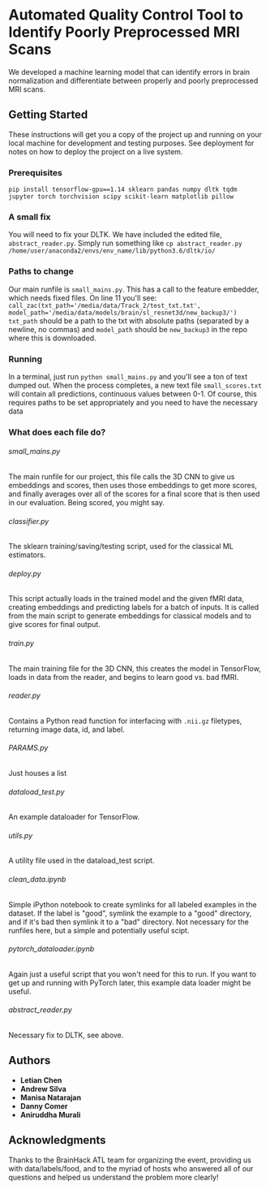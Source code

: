 # Automated Quality Control Tool to Identify Poorly Preprocessed MRI Scans

We developed a machine learning model that can identify errors in brain normalization and differentiate between properly and poorly preprocessed MRI scans.

## Getting Started

These instructions will get you a copy of the project up and running on your local machine for development and testing purposes. See deployment for notes on how to deploy the project on a live system.

### Prerequisites

```
pip install tensorflow-gpu==1.14 sklearn pandas numpy dltk tqdm jupyter torch torchvision scipy scikit-learn matplotlib pillow
```

### A small fix

You will need to fix your DLTK. We have included the edited file, `abstract_reader.py`. 
Simply run something like `cp abstract_reader.py /home/user/anaconda2/envs/env_name/lib/python3.6/dltk/io/`


### Paths to change

Our main runfile is `small_mains.py`. This has a call to the feature embedder, which needs fixed files. On line 11 you'll see:
```call_zac(txt_path='/media/data/Track_2/test_txt.txt', model_path='/media/data/models/brain/sl_resnet3d/new_backup3/')```
`txt_path` should be a path to the txt with absolute paths (separated by a newline, no commas) and `model_path` should be `new_backup3` in the repo where this is downloaded.

### Running

In a terminal, just run `python small_mains.py` and you'll see a ton of text dumped out. When the process completes, a new text file `small_scores.txt` will contain all predictions, continuous values between 0-1. Of course, this requires paths to be set appropriately and you need to have the necessary data

### What does each file do?

###### small_mains.py
The main runfile for our project, this file calls the 3D CNN to give us embeddings and scores, then uses those embeddings to get more scores, and finally averages over all of the scores for a final score that is then used in our evaluation. Being scored, you might say.

###### classifier.py
The sklearn training/saving/testing script, used for the classical ML estimators.

###### deploy.py
This script actually loads in the trained model and the given fMRI data, creating embeddings and predicting labels for a batch of inputs. It is called from the main script to generate embeddings for classical models and to give scores for final output.

###### train.py
The main training file for the 3D CNN, this creates the model in TensorFlow, loads in data from the reader, and begins to learn good vs. bad fMRI.

###### reader.py
Contains a Python read function for interfacing with `.nii.gz` filetypes, returning image data, id, and label.

###### PARAMS.py
Just houses a list

###### dataload_test.py
An example dataloader for TensorFlow.

###### utils.py
A utility file used in the dataload_test script.

###### clean_data.ipynb
Simple iPython notebook to create symlinks for all labeled examples in the dataset. If the label is "good", symlink the example to a "good" directory, and if it's bad then symlink it to a "bad" directory. Not necessary for the runfiles here, but a simple and potentially useful scipt.

###### pytorch_dataloader.ipynb
Again just a useful script that you won't need for this to run. If you want to get up and running with PyTorch later, this example data loader might be useful.

###### abstract_reader.py
Necessary fix to DLTK, see above.

## Authors

* **Letian Chen**
* **Andrew Silva**
* **Manisa Natarajan**
* **Danny Comer**
* **Aniruddha Murali**

## Acknowledgments

Thanks to the BrainHack ATL team for organizing the event, providing us with data/labels/food, and to the myriad of hosts who answered all of our questions and helped us understand the problem more clearly!